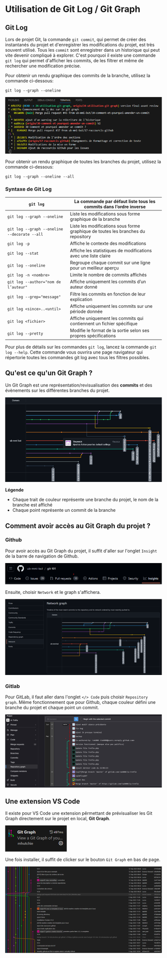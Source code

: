 # Utilisation de Git Log / Git Graph

## Git Log

Lors de projet Git, la commande `git commit`, qui permet de créer des instantanés du projet et d'enregistrer les modifications du projet, est très souvent utilisé. Tous les `commit` sont enregistrer dans un historique qui peut vite devenir compliqué à explorer. C'est pourquoi il existe une commande `git log` qui permet d'afficher les commits, de les filtrer et même de rechercher une modification précise.

Pour obtenir un rendu graphique des commits de la branche, utilisez la commande ci-dessous:
 ```
 git log --graph --oneline
 ```

![Git log graph](../assets/git-log-graph.png)

Pour obtenir un rendu graphique de toutes les branches du projet, utilisez la commande ci-dessous:
 ```
 git log --graph --oneline --all
 ```

### Syntaxe de Git Log

|`git log`|La commande par défaut liste tous les commits dans l’ordre inverse|
|---|---|
|`git log --graph --oneline`|Liste les modifications sous forme graphique de la branche|
|`git log --graph --oneline --decorate --all`|Liste les modifications sous forme graphique de toutes les branches du repository|
|`git log -p`|Affiche le contexte des modifications|
|`git log --stat`|Affiche les statistiques de modifications avec une liste claire|
|`git log --oneline`|Regroupe chaque commit sur une ligne pour un meilleur aperçu|
|`git log -n <nombre>`|Limite le nombre de commits affichés|
|`git log --author="nom de l’auteur"`|Affiche uniquement les commits d’un auteur donné|
|`git log --grep="message"`|Filtre les commits en fonction de leur explication|
|`git log <since>..<until>`|Affiche uniquement les commits sur une période donnée|
|`git log <fichier>`|Affiche uniquement les commits qui contiennent un fichier spécifique|
|`git log --pretty`|Modifie le format de la sortie selon ses propres spécifications|

Pour plus de détails sur les commandes `git log`, lancez la commande `git log --help`. Cette commande vous ouvrira une page navigateur qui répertorie toutes les commandes git log avec tous les filtres possibles.


## Qu'est ce qu'un Git Graph ?

Un Git Graph est une représentation/revisualisation des **commits** et des évènements sur les différentes branches du projet.

![Git Graph](<../assets/ex-git-graph.png>)

**Légende**

- Chaque trait de couleur représente une branche du projet, le nom de la branche est affiché
- Chaque point représente un commit de la branche



## Comment avoir accès au Git Graph du projet ?


### Github

Pour avoir accès au Git Graph du projet, il suffit d'aller sur l'onglet `Insight` de la barre de navigation de Github.

![Nav bar Github](../assets/nav-bar-github.png)

Ensuite, choisir `Network` et le graph s'affichera.

![Git Graph Github](../assets/git-graph-github.png)


### Gitlab

Pour GitLab, il faut aller dans l'onglet `</> Code` puis choisir `Repository graph`. Même fonctionnement que pour Github, chaque couleur défini une branche du projet et chaque point un commit.

![Git Graph Gitlab](../assets/git-graph-gitlab.png)



## Une extension VS Code

Il existe pour VS Code une extension pêrmettant de prévisualiser les Git Graph directement sur le projet en local, **Git Graph**.

![Extension VS Code](<../assets/extension-vscode.png>)

Une fois installer, il suffit de clicker sur le bouton `Git Graph` en bas de page.

![Git Graph VS Code](../assets/git-graph.png)